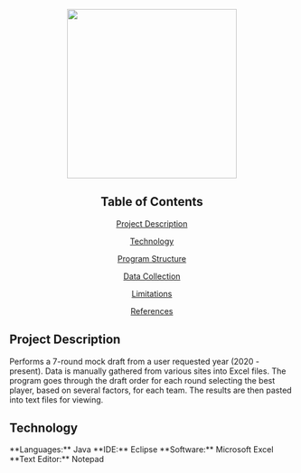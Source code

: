 <p align="center">
  <img src="https://upload.wikimedia.org/wikipedia/commons/f/f6/NFL_logo.png" length="200" width="300">
</p>

<div align="center">
  <h2>Table of Contents</h2>
  <p><a href="#project_description">Project Description</a></p>
  <p><a href="#technology">Technology</a></p>
  <p><a href="program_structure">Program Structure</a></p>
  <p><a href="#data_collection">Data Collection</a></p>
  <p><a href="#limitations">Limitations</a></p>
  <p><a href="#references">References</a></p>
</div>

<h2><a id="project_description">Project Description</a></h2>
Performs a 7-round mock draft from a user requested year (2020 - present). Data is 
manually gathered from various sites into Excel files. The program goes through
the draft order for each round selecting the best player, based on several factors, 
for each team. The results are then pasted into text files for viewing. 
<br>

<h2><a id="technology">Technology</a></h2>
**Languages:** Java
**IDE:** Eclipse
**Software:** Microsoft Excel
**Text Editor:** Notepad
